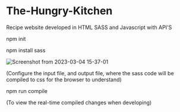 # The-Hungry-Kitchen
Recipe website developed in HTML SASS and Javascript with API'S

npm init 

npm install sass

![Screenshot from 2023-03-04 15-37-01](https://user-images.githubusercontent.com/92785438/222915088-0a72c820-f028-441f-ac8c-41a2b6d357b1.png)


(Configure the input file, and output file, where the sass code will be compiled to css for the browser to understand)

npm run compile

(To view the real-time compiled changes when developing)
